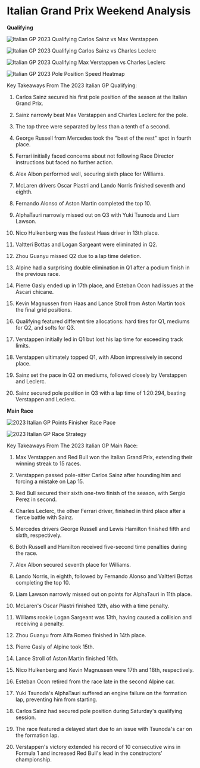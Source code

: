 # Italian Grand Prix Weekend Analysis

**Qualifying**

![Italian GP 2023 Qualifying Carlos Sainz vs Max Verstappen](https://github.com/imranaqell/Formula-1-2023/assets/93969104/f4ec81ae-a3de-41f8-b632-8384ec15b5a6)

![Italian GP 2023 Qualifying Carlos Sainz vs Charles Leclerc](https://github.com/imranaqell/Formula-1-2023/assets/93969104/e17ba67d-8543-4ea5-a27e-7ac2a9b8121e)

![Italian GP 2023 Qualifying Max Verstappen vs Charles Leclerc](https://github.com/imranaqell/Formula-1-2023/assets/93969104/62e4ee48-fb16-44c9-b493-5b2c6eec7d9f)

![Italian GP 2023 Pole Position Speed Heatmap](https://github.com/imranaqell/Formula-1-2023/assets/93969104/a9202cd4-e001-4dae-83a4-b0d7f71781ee)

Key Takeaways From The 2023 Italian GP Qualifying:

1. Carlos Sainz secured his first pole position of the season at the Italian Grand Prix.
   
2. Sainz narrowly beat Max Verstappen and Charles Leclerc for the pole.

3. The top three were separated by less than a tenth of a second.

4. George Russell from Mercedes took the "best of the rest" spot in fourth place.

5. Ferrari initially faced concerns about not following Race Director instructions but faced no further action.

6. Alex Albon performed well, securing sixth place for Williams.

7. McLaren drivers Oscar Piastri and Lando Norris finished seventh and eighth.

8. Fernando Alonso of Aston Martin completed the top 10.

9. AlphaTauri narrowly missed out on Q3 with Yuki Tsunoda and Liam Lawson.

10. Nico Hulkenberg was the fastest Haas driver in 13th place.

11. Valtteri Bottas and Logan Sargeant were eliminated in Q2.

12. Zhou Guanyu missed Q2 due to a lap time deletion.

13. Alpine had a surprising double elimination in Q1 after a podium finish in the previous race.

14. Pierre Gasly ended up in 17th place, and Esteban Ocon had issues at the Ascari chicane.

15. Kevin Magnussen from Haas and Lance Stroll from Aston Martin took the final grid positions.

16. Qualifying featured different tire allocations: hard tires for Q1, mediums for Q2, and softs for Q3.

17. Verstappen initially led in Q1 but lost his lap time for exceeding track limits.

18. Verstappen ultimately topped Q1, with Albon impressively in second place.

19. Sainz set the pace in Q2 on mediums, followed closely by Verstappen and Leclerc.

20. Sainz secured pole position in Q3 with a lap time of 1:20:294, beating Verstappen and Leclerc.

**Main Race**

![2023 Italian GP Points Finisher Race Pace](https://github.com/imranaqell/Formula-1-2023/assets/93969104/0cef8b1a-9fe3-4622-8716-dfbbfd9f21a2)

![2023 Italian GP Race Strategy](https://github.com/imranaqell/Formula-1-2023/assets/93969104/dfe9f09e-7a05-403e-a246-0c873fcefc9c)

Key Takeaways From The 2023 Italian GP Main Race:

1. Max Verstappen and Red Bull won the Italian Grand Prix, extending their winning streak to 15 races.

2. Verstappen passed pole-sitter Carlos Sainz after hounding him and forcing a mistake on Lap 15.

3. Red Bull secured their sixth one-two finish of the season, with Sergio Perez in second.

4. Charles Leclerc, the other Ferrari driver, finished in third place after a fierce battle with Sainz.

5. Mercedes drivers George Russell and Lewis Hamilton finished fifth and sixth, respectively.

6. Both Russell and Hamilton received five-second time penalties during the race.

7. Alex Albon secured seventh place for Williams.

8. Lando Norris, in eighth, followed by Fernando Alonso and Valtteri Bottas completing the top 10.

9. Liam Lawson narrowly missed out on points for AlphaTauri in 11th place.

10. McLaren's Oscar Piastri finished 12th, also with a time penalty.

11. Williams rookie Logan Sargeant was 13th, having caused a collision and receiving a penalty.

12. Zhou Guanyu from Alfa Romeo finished in 14th place.

13. Pierre Gasly of Alpine took 15th.

14. Lance Stroll of Aston Martin finished 16th.

15. Nico Hulkenberg and Kevin Magnussen were 17th and 18th, respectively.

16. Esteban Ocon retired from the race late in the second Alpine car.

17. Yuki Tsunoda's AlphaTauri suffered an engine failure on the formation lap, preventing him from starting.

18. Carlos Sainz had secured pole position during Saturday's qualifying session.

19. The race featured a delayed start due to an issue with Tsunoda's car on the formation lap.

20. Verstappen's victory extended his record of 10 consecutive wins in Formula 1 and increased Red Bull's lead in the constructors' championship.
